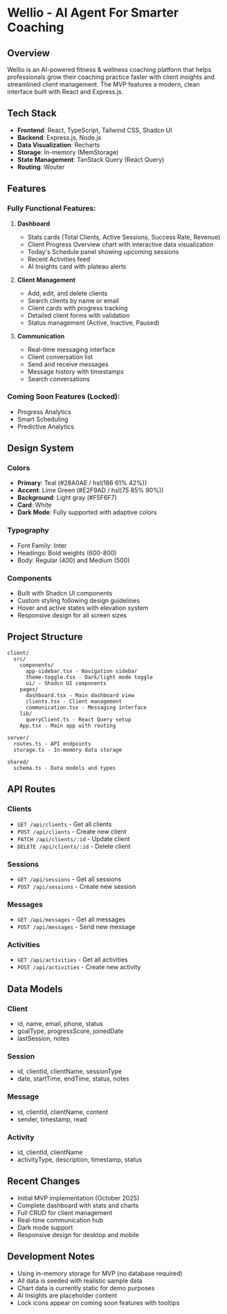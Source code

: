 # Wellio - AI Agent For Smarter Coaching

## Overview
Wellio is an AI-powered fitness & wellness coaching platform that helps professionals grow their coaching practice faster with client insights and streamlined client management. The MVP features a modern, clean interface built with React and Express.js.

## Tech Stack
- **Frontend**: React, TypeScript, Tailwind CSS, Shadcn UI
- **Backend**: Express.js, Node.js
- **Data Visualization**: Recharts
- **Storage**: In-memory (MemStorage)
- **State Management**: TanStack Query (React Query)
- **Routing**: Wouter

## Features

### Fully Functional Features:
1. **Dashboard**
   - Stats cards (Total Clients, Active Sessions, Success Rate, Revenue)
   - Client Progress Overview chart with interactive data visualization
   - Today's Schedule panel showing upcoming sessions
   - Recent Activities feed
   - AI Insights card with plateau alerts

2. **Client Management**
   - Add, edit, and delete clients
   - Search clients by name or email
   - Client cards with progress tracking
   - Detailed client forms with validation
   - Status management (Active, Inactive, Paused)

3. **Communication**
   - Real-time messaging interface
   - Client conversation list
   - Send and receive messages
   - Message history with timestamps
   - Search conversations

### Coming Soon Features (Locked):
- Progress Analytics
- Smart Scheduling
- Predictive Analytics

## Design System

### Colors
- **Primary**: Teal (#28A0AE / hsl(186 61% 42%))
- **Accent**: Lime Green (#E2F9AD / hsl(75 85% 90%))
- **Background**: Light gray (#F5F6F7)
- **Card**: White
- **Dark Mode**: Fully supported with adaptive colors

### Typography
- Font Family: Inter
- Headings: Bold weights (600-800)
- Body: Regular (400) and Medium (500)

### Components
- Built with Shadcn UI components
- Custom styling following design guidelines
- Hover and active states with elevation system
- Responsive design for all screen sizes

## Project Structure
```
client/
  src/
    components/
      app-sidebar.tsx - Navigation sidebar
      theme-toggle.tsx - Dark/light mode toggle
      ui/ - Shadcn UI components
    pages/
      dashboard.tsx - Main dashboard view
      clients.tsx - Client management
      communication.tsx - Messaging interface
    lib/
      queryClient.ts - React Query setup
    App.tsx - Main app with routing
    
server/
  routes.ts - API endpoints
  storage.ts - In-memory data storage
  
shared/
  schema.ts - Data models and types
```

## API Routes

### Clients
- `GET /api/clients` - Get all clients
- `POST /api/clients` - Create new client
- `PATCH /api/clients/:id` - Update client
- `DELETE /api/clients/:id` - Delete client

### Sessions
- `GET /api/sessions` - Get all sessions
- `POST /api/sessions` - Create new session

### Messages
- `GET /api/messages` - Get all messages
- `POST /api/messages` - Send new message

### Activities
- `GET /api/activities` - Get all activities
- `POST /api/activities` - Create new activity

## Data Models

### Client
- id, name, email, phone, status
- goalType, progressScore, joinedDate
- lastSession, notes

### Session
- id, clientId, clientName, sessionType
- date, startTime, endTime, status, notes

### Message
- id, clientId, clientName, content
- sender, timestamp, read

### Activity
- id, clientId, clientName
- activityType, description, timestamp, status

## Recent Changes
- Initial MVP implementation (October 2025)
- Complete dashboard with stats and charts
- Full CRUD for client management
- Real-time communication hub
- Dark mode support
- Responsive design for desktop and mobile

## Development Notes
- Using in-memory storage for MVP (no database required)
- All data is seeded with realistic sample data
- Chart data is currently static for demo purposes
- AI Insights are placeholder content
- Lock icons appear on coming soon features with tooltips
